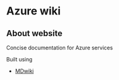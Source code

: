 Azure wiki
==========

About website
-------------

Concise documentation for Azure services

Built using

  * [MDwiki](http://dynalon.github.io)
